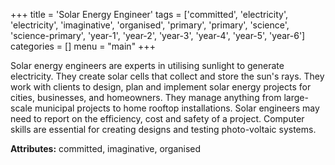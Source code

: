 +++
title = 'Solar Energy Engineer'
tags = ['committed', 'electricity', 'electricity', 'imaginative', 'organised', 'primary', 'primary', 'science', 'science-primary', 'year-1', 'year-2', 'year-3', 'year-4', 'year-5', 'year-6']
categories = []
menu = "main"
+++

Solar energy engineers are experts in utilising sunlight to generate electricity. They create solar cells that collect and store the sun's rays. They work with clients to design, plan and implement solar energy projects for cities, businesses, and homeowners. They manage anything from large-scale municipal projects to home rooftop installations. Solar engineers may need to report on the efficiency, cost and safety of a project. Computer skills are essential for creating designs and testing photo-voltaic systems.

<strong>Attributes:</strong> committed, imaginative, organised
